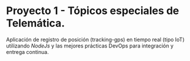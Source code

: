 # Proyecto 1 - Tópicos especiales de Telemática.

Aplicación de registro de posición (tracking-gps) en tiempo real (tipo IoT) utilizando *NodeJs* y las mejores prácticas DevOps para integración y entrega continua.
